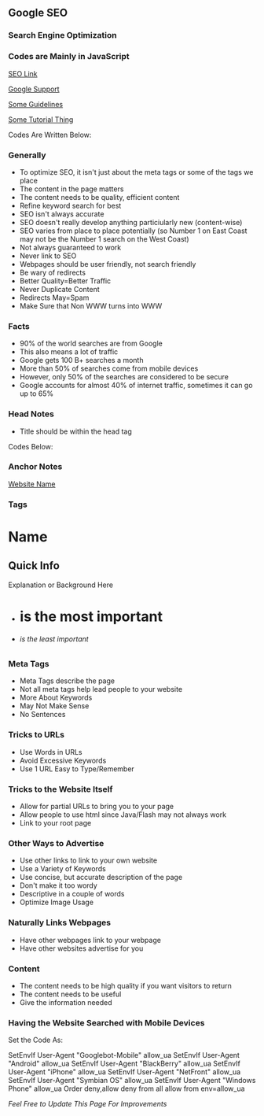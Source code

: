 ## Google SEO

### Search Engine Optimization

### Codes are Mainly in JavaScript

[SEO Link](http://static.googleusercontent.com/media/www.google.com/en//webmasters/docs/search-engine-optimization-starter-guide.pdf)

[Google Support](https://support.google.com/webmasters/answer/79812?hl=en)

[Some Guidelines](https://support.google.com/webmasters/answer/35769?hl=en)

[Some Tutorial Thing](http://www.hobo-web.co.uk/seo-tutorial/)

Codes Are Written Below:

### Generally
* To optimize SEO, it isn't just about the meta tags or some of the tags we place
* The content in the page matters
* The content needs to be quality, efficient content
* Refine keyword search for best
* SEO isn't always accurate
* SEO doesn't really develop anything particiularly new (content-wise)
* SEO varies from place to place potentially (so Number 1 on East Coast may not be the Number 1 search on the West Coast)
* Not always guaranteed to work
* Never link to SEO
* Webpages should be user friendly, not search friendly
* Be wary of redirects
* Better Quality=Better Traffic
* Never Duplicate Content
* Redirects May=Spam
* Make Sure that Non WWW turns into WWW

### Facts
* 90% of the world searches are from Google
* This also means a lot of traffic
* Google gets 100 B+ searches a month
* More than 50% of searches come from mobile devices
* However, only 50% of the searches are considered to be secure
* Google accounts for almost 40% of internet traffic, sometimes it can go up to 65%

### Head Notes
* Title should be within the head tag

Codes Below:

<head>
<title>
This Is The Part That Gets Searched (Search Query)

* Make Sure that there is an unique title
* A couple of words
* No "Untitled" or "Webpage 1" etc.

</title>
<meta name="description=" content="Basically, this is supposed to give a description">

</head>

### Anchor Notes
<a href="Web Link Here">Website Name</a>

### Tags
<h1>Name</h1>
<h2>Quick Info</h2>
<p>Explanation or Background Here</p>

* <h1> is the most important
* <h6> is the least important

### Meta Tags
* Meta Tags describe the page
* Not all meta tags help lead people to your website
* More About Keywords
* May Not Make Sense
* No Sentences

### Tricks to URLs

* Use Words in URLs
* Avoid Excessive Keywords
* Use 1 URL Easy to Type/Remember

### Tricks to the Website Itself
* Allow for partial URLs to bring you to your page
* Allow people to use html since Java/Flash may not always work
* Link to your root page

### Other Ways to Advertise
* Use other links to link to your own website
* Use a Variety of Keywords
* Use concise, but accurate description of the page
* Don't make it too wordy
* Descriptive in a couple of words
* Optimize Image Usage

### Naturally Links Webpages
* Have other webpages link to your webpage
* Have other websites advertise for you

### Content
* The content needs to be high quality if you want visitors to return
* The content needs to be useful
* Give the information needed

### Having the Website Searched with Mobile Devices
Set the Code As:

SetEnvIf User-Agent "Googlebot-Mobile" allow_ua
SetEnvIf User-Agent "Android" allow_ua
SetEnvIf User-Agent "BlackBerry" allow_ua
SetEnvIf User-Agent "iPhone" allow_ua
SetEnvIf User-Agent "NetFront" allow_ua
SetEnvIf User-Agent "Symbian OS" allow_ua
SetEnvIf User-Agent "Windows Phone" allow_ua
Order deny,allow
deny from all
allow from env=allow_ua



*Feel Free to Update This Page For Improvements*
